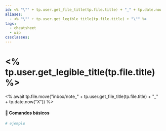```yaml
---
id: <% "\"" + tp.user.get_file_title(tp.file.title) + "_" + tp.date.now("X") + "\""  %>
aliases:
  - <% "\"" + tp.user.get_legible_title(tp.file.title) + "\"" %>
tags:
  - cheatsheet
  - wip
cssclasses:
---
```

# <% tp.user.get_legible_title(tp.file.title) %> 
<% await tp.file.move("inbox/note_" + tp.user.get_file_title(tp.file.title) + "_" + tp.date.now("X")) %>

#### 🏁 Comandos básicos
```bash
# ejemplo

